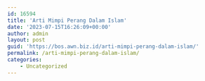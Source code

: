 ```yaml
---
id: 16594
title: 'Arti Mimpi Perang Dalam Islam'
date: '2023-07-15T16:26:09+00:00'
author: admin
layout: post
guid: 'https://bos.awn.biz.id/arti-mimpi-perang-dalam-islam/'
permalink: /arti-mimpi-perang-dalam-islam/
categories:
    - Uncategorized
---
```


